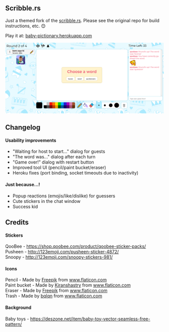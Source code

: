 ## Scribble.rs

Just a themed fork of the [scribble.rs](https://github.com/scribble-rs/scribble.rs). Please see the original repo for build instructions, etc. 😊

Play it at: [baby-pictionary.herokuapp.com](https://baby-pictionary.herokuapp.com/)

![alt tag](https://github.com/bhnascar/scribble.rs/blob/master/screenshot.png)

## Changelog

#### Usability improvements
- "Waiting for host to start..." dialog for guests
- "The word was..." dialog after each turn
- "Game over!" dialog with restart button
- Improved tool UI (pencil/paint bucket/eraser)
- Heroku fixes (port binding, socket timeouts due to inactivity)

#### Just because...!
- Popup reactions (emojis/like/dislike) for guessers
- Cute stickers in the chat window
- Success kid

## Credits

#### Stickers

QooBee - https://shop.qoobee.com/product/qoobee-sticker-packs/ <br />
Pusheen - http://123emoji.com/pusheen-sticker-4872/ <br />
Snoopy - http://123emoji.com/snoopy-stickers-981/ <br />

#### Icons

Pencil - Made by [Freepik](https://www.flaticon.com/authors/freepik) from www.flaticon.com <br />
Paint bucket - Made by [Kiranshastry](https://www.flaticon.com/authors/kiranshastry) from www.flaticon.com <br />
Eraser - Made by [Freepik](https://www.flaticon.com/authors/freepik) from www.flaticon.com <br />
Trash - Made by [bqlqn](https://www.flaticon.com/authors/bqlqn) from www.flaticon.com <br />

#### Background

Baby toys - https://deszone.net/item/baby-toy-vector-seamless-free-pattern/
